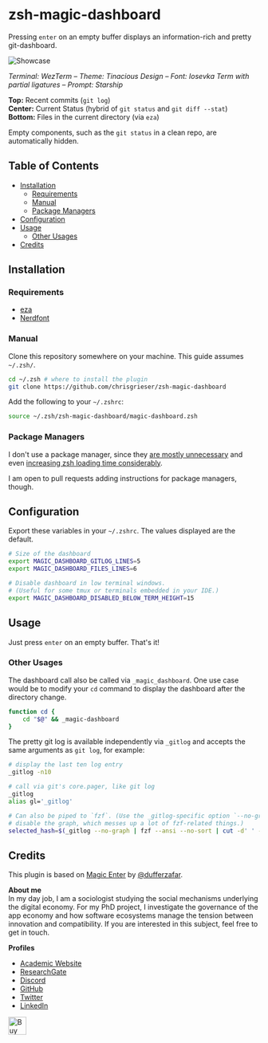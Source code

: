 <!-- LTeX: enabled=false -->
# zsh-magic-dashboard
<!-- LTeX: enabled=true -->
Pressing `enter` on an empty buffer displays an information-rich and pretty
git-dashboard.

![Showcase](https://github.com/chrisgrieser/zsh-magic-dashboard/assets/73286100/1ae9ca48-cdca-4f54-8c8c-7e87fa051351)
<!-- LTeX: enabled=false -->
*Terminal: WezTerm – Theme: Tinacious Design – Font: Iosevka Term with partial
ligatures – Prompt: Starship*
<!-- LTeX: enabled=true -->

**Top:** Recent commits (`git log`)  
**Center:** Current Status (hybrid of `git status` and `git diff --stat`)  
**Bottom:** Files in the current directory (via `eza`)

Empty components, such as the `git status` in a clean repo, are automatically
hidden.

## Table of Contents

<!-- toc -->

- [Installation](#installation)
	* [Requirements](#requirements)
	* [Manual](#manual)
	* [Package Managers](#package-managers)
- [Configuration](#configuration)
- [Usage](#usage)
	* [Other Usages](#other-usages)
- [Credits](#credits)

<!-- tocstop -->

## Installation

### Requirements
- [eza](https://github.com/eza-community/eza)
- [Nerdfont](https://www.nerdfonts.com/)

### Manual
Clone this repository somewhere on your machine. This guide assumes
`~/.zsh/`.

```bash
cd ~/.zsh # where to install the plugin
git clone https://github.com/chrisgrieser/zsh-magic-dashboard
```

Add the following to your `~/.zshrc`:

```bash
source ~/.zsh/zsh-magic-dashboard/magic-dashboard.zsh
```

### Package Managers
<!-- vale Google.FirstPerson = NO -->
I don't use a package manager, since they [are mostly
unnecessary](https://www.youtube.com/watch?v=21_WkzBErQk) and even [increasing
zsh loading time considerably](https://blog.jonlu.ca/posts/speeding-up-zsh).

I am open to pull requests adding instructions for package
managers, though.
<!-- vale Google.FirstPerson = YES -->

## Configuration
Export these variables in your `~/.zshrc`. The values displayed are the default.

```bash
# Size of the dashboard
export MAGIC_DASHBOARD_GITLOG_LINES=5
export MAGIC_DASHBOARD_FILES_LINES=6

# Disable dashboard in low terminal windows. 
# (Useful for some tmux or terminals embedded in your IDE.)
export MAGIC_DASHBOARD_DISABLED_BELOW_TERM_HEIGHT=15
```

## Usage
<!-- vale Google.Exclamation = NO -->
Just press `enter` on an empty buffer. That's it!
<!-- vale Google.Exclamation = YES -->

### Other Usages

The dashboard call also be called via `_magic_dashboard`. One use case would be
to modify your `cd` command to display the dashboard after the directory change.

```bash
function cd {
	cd "$@" && _magic-dashboard
}
```

The pretty git log is available independently via `_gitlog` and accepts the same
arguments as `git log`, for example:

```bash
# display the last ten log entry
_gitlog -n10

# call via git's core.pager, like git log
_gitlog
alias gl='_gitlog'

# Can also be piped to `fzf`. (Use the _gitlog-specific option `--no-graph` to
# disable the graph, which messes up a lot of fzf-related things.)
selected_hash=$(_gitlog --no-graph | fzf --ansi --no-sort | cut -d' ' -f1)
```

<!-- vale Google.FirstPerson = NO -->
## Credits
This plugin is based on [Magic
Enter](https://github.com/ohmyzsh/ohmyzsh/tree/master/plugins/magic-enter)
by [@dufferzafar](https://github.com/dufferzafar).

**About me**  
In my day job, I am a sociologist studying the social mechanisms underlying the
digital economy. For my PhD project, I investigate the governance of the app
economy and how software ecosystems manage the tension between innovation and
compatibility. If you are interested in this subject, feel free to get in touch.

**Profiles**  
- [Academic Website](https://chris-grieser.de/)
- [ResearchGate](https://www.researchgate.net/profile/Christopher-Grieser)
- [Discord](https://discordapp.com/users/462774483044794368/)
- [GitHub](https://github.com/chrisgrieser/)
- [Twitter](https://twitter.com/pseudo_meta)
- [LinkedIn](https://www.linkedin.com/in/christopher-grieser-ba693b17a/)

<a href='https://ko-fi.com/Y8Y86SQ91' target='_blank'>
<img
	height='36'
	style='border:0px;height:36px;'
	src='https://cdn.ko-fi.com/cdn/kofi1.png?v=3'
	border='0'
	alt='Buy Me a Coffee at ko-fi.com'
/></a>
